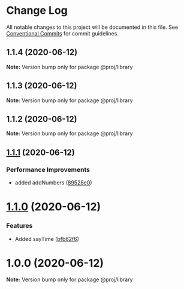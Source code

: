 # Change Log

All notable changes to this project will be documented in this file.
See [Conventional Commits](https://conventionalcommits.org) for commit guidelines.

## 1.1.4 (2020-06-12)

**Note:** Version bump only for package @proj/library





## 1.1.3 (2020-06-12)

**Note:** Version bump only for package @proj/library





## 1.1.2 (2020-06-12)

**Note:** Version bump only for package @proj/library





## [1.1.1](https://github.com/blendsdk/actions_test/compare/@proj/library@1.1.0...@proj/library@1.1.1) (2020-06-12)


### Performance Improvements

* added addNumbers ([89528e0](https://github.com/blendsdk/actions_test/commit/89528e0b9975e8a592026befd79f3ad797b67c7b))





# [1.1.0](https://github.com/blendsdk/actions_test/compare/@proj/library@1.0.0...@proj/library@1.1.0) (2020-06-12)


### Features

* Added sayTime ([bfb62f6](https://github.com/blendsdk/actions_test/commit/bfb62f661804639799594abf05a740d14b4a477f))





# 1.0.0 (2020-06-12)

**Note:** Version bump only for package @proj/library
